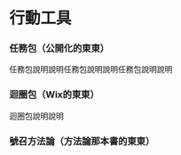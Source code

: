 # 行動工具

### **任務包（公開化的東東）**

任務包說明說明任務包說明說明任務包說明說明

### **迴圈包（Wix的東東）**

迴圈包說明說明

### **號召方法論（方法論那本書的東東）**

